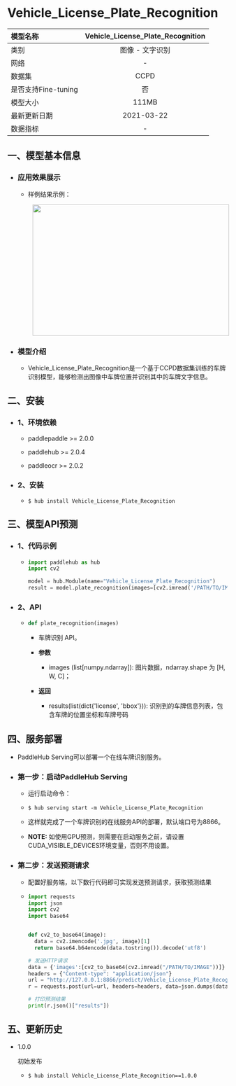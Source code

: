 # Vehicle_License_Plate_Recognition

|模型名称|Vehicle_License_Plate_Recognition|
| :--- | :---: | 
|类别|图像 - 文字识别|
|网络|-|
|数据集|CCPD|
|是否支持Fine-tuning|否|
|模型大小|111MB|
|最新更新日期|2021-03-22|
|数据指标|-|


## 一、模型基本信息

- ### 应用效果展示
  - 样例结果示例：
    <p align="center">
    <img src="https://ai-studio-static-online.cdn.bcebos.com/35a3dab32ac948549de41afba7b51a5770d3f872d60b437d891f359a5cef8052"  width = "450" height = "300" hspace='10'/> <br />
    </p> 
    

- ### 模型介绍

  - Vehicle_License_Plate_Recognition是一个基于CCPD数据集训练的车牌识别模型，能够检测出图像中车牌位置并识别其中的车牌文字信息。


## 二、安装

- ### 1、环境依赖     

  - paddlepaddle >= 2.0.0   

  - paddlehub >= 2.0.4

  - paddleocr >= 2.0.2                            

- ### 2、安装

  - ```shell
    $ hub install Vehicle_License_Plate_Recognition
    ```
  
## 三、模型API预测

- ### 1、代码示例

  - ```python
    import paddlehub as hub
    import cv2

    model = hub.Module(name="Vehicle_License_Plate_Recognition")
    result = model.plate_recognition(images=[cv2.imread('/PATH/TO/IMAGE')])
    ```

- ### 2、API

  - ```python
    def plate_recognition(images)
    ```

    - 车牌识别 API。

    - **参数**

      - images (list\[numpy.ndarray\]): 图片数据，ndarray.shape 为 \[H, W, C\]；<br/>
      
    
    - **返回**
      - results(list(dict{'license', 'bbox'})): 识别到的车牌信息列表，包含车牌的位置坐标和车牌号码


## 四、服务部署

- PaddleHub Serving可以部署一个在线车牌识别服务。

- ### 第一步：启动PaddleHub Serving

  - 运行启动命令：
  - ```shell
    $ hub serving start -m Vehicle_License_Plate_Recognition
    ```

  - 这样就完成了一个车牌识别的在线服务API的部署，默认端口号为8866。

  - **NOTE:** 如使用GPU预测，则需要在启动服务之前，请设置CUDA\_VISIBLE\_DEVICES环境变量，否则不用设置。

- ### 第二步：发送预测请求

  - 配置好服务端，以下数行代码即可实现发送预测请求，获取预测结果

  - ```python
    import requests
    import json
    import cv2
    import base64


    def cv2_to_base64(image):
      data = cv2.imencode('.jpg', image)[1]
      return base64.b64encode(data.tostring()).decode('utf8')

    # 发送HTTP请求
    data = {'images':[cv2_to_base64(cv2.imread("/PATH/TO/IMAGE"))]}
    headers = {"Content-type": "application/json"}
    url = "http://127.0.0.1:8866/predict/Vehicle_License_Plate_Recognition"
    r = requests.post(url=url, headers=headers, data=json.dumps(data))

    # 打印预测结果
    print(r.json()["results"])
    ```


## 五、更新历史

* 1.0.0

  初始发布
   
  - ```shell
    $ hub install Vehicle_License_Plate_Recognition==1.0.0
    ```